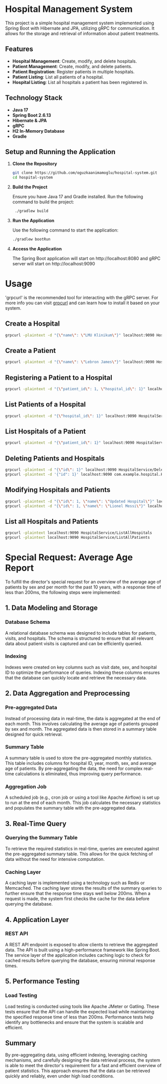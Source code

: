 # Hospital Management System

This project is a simple hospital management system implemented using Spring Boot with Hibernate and JPA, utilizing gRPC for communication. It allows for the storage and retrieval of information about patient treatments.

## Features

- **Hospital Management**: Create, modify, and delete hospitals.
- **Patient Management**: Create, modify, and delete patients.
- **Patient Registration**: Register patients in multiple hospitals.
- **Patient Listing**: List all patients of a hospital.
- **Hospital Listing**: List all hospitals a patient has been registered in.

## Technology Stack

- **Java 17**
- **Spring Boot 2.6.13**
- **Hibernate & JPA**
- **gRPC**
- **H2 In-Memory Database**
- **Gradle**

## Setup and Running the Application

1. **Clone the Repository**
   ```sh
   git clone https://github.com/oguzkaanimamoglu/hospital-system.git
   cd hospital-system
   ```

2. **Build the Project**

    Ensure you have Java 17 and Gradle installed. Run the following command to build the project:
   ```sh
    ./gradlew build
   ```
3. **Run the Application**
    
    Use the following command to start the application:
    ```sh
    ./gradlew bootRun
    ```
4. **Access the Application**

    The Spring Boot application will start on http://localhost:8080 and gRPC server will start on http://localhost:9090

# Usage

'grpcurl' is the recommended tool for interacting with the gRPC server. For more info you can visit [grpcurl](https://github.com/fullstorydev/grpcurl) and can learn how to install it based on your system.

## Create a Hospital

```sh
grpcurl -plaintext -d "{\"name\": \"LMU Klinikum\"}" localhost:9090 HospitalService/CreateHospital 
```

## Create a Patient

```sh
grpcurl -plaintext -d "{\"name\": \"Lebron James\"}" localhost:9090 HospitalService/CreatePatient 
```


## Registering a Patient to a Hospital

```sh
grpcurl -plaintext -d "{\"patient_id\": 1, \"hospital_id\": 1}" localhost:9090 HospitalService/RegisterPatient
```

## List Patients of a Hospital
```sh
grpcurl -plaintext -d "{\"hospital_id\": 1}" localhost:9090 HospitalService/ListPatientsOfHospital
```

## List Hospitals of a Patient
```sh
grpcurl -plaintext -d "{\"patient_id\": 1}" localhost:9090 HospitalService/ListHospitalsOfPatient 
```

## Deleting Patients and Hospitals
```sh
grpcurl -plaintext -d "{\"id\": 1}" localhost:9090 HospitalService/DeletePatient
grpcurl -plaintext -d '{"id": 1}' localhost:9090 com.example.hospital.HospitalService/DeleteHospital 
```


## Modifying Hospitals and Patients

```sh
grpcurl -plaintext -d "{\"id\": 1, \"name\": \"Updated Hospital\"}" localhost:9090 HospitalService/ModifyHospital
grpcurl -plaintext -d "{\"id\": 1, \"name\": \"Lionel Messi\"}" localhost:9090 HospitalService/ModifyPatient 
```


## List all Hospitals and Patients

```sh
grpcurl -plaintext localhost:9090 HospitalService/ListAllHospitals  
grpcurl -plaintext localhost:9090 HospitalService/ListAllPatients
```

# Special Request: Average Age Report

To fulfill the director's special request for an overview of the average age of patients by sex and per month for the past 10 years, with a response time of less than 200ms, the following steps were implemented:

## 1. Data Modeling and Storage

### Database Schema

A relational database schema was designed to include tables for patients, visits, and hospitals. The schema is structured to ensure that all relevant data about patient visits is captured and can be efficiently queried.

### Indexing

Indexes were created on key columns such as visit date, sex, and hospital ID to optimize the performance of queries. Indexing these columns ensures that the database can quickly locate and retrieve the necessary data.

## 2. Data Aggregation and Preprocessing

### Pre-aggregated Data

Instead of processing data in real-time, the data is aggregated at the end of each month. This involves calculating the average age of patients grouped by sex and month. The aggregated data is then stored in a summary table designed for quick retrieval.

### Summary Table

A summary table is used to store the pre-aggregated monthly statistics. This table includes columns for hospital ID, year, month, sex, and average age of patients. By pre-aggregating the data, the need for complex real-time calculations is eliminated, thus improving query performance.

### Aggregation Job

A scheduled job (e.g., cron job or using a tool like Apache Airflow) is set up to run at the end of each month. This job calculates the necessary statistics and populates the summary table with the pre-aggregated data.

## 3. Real-Time Query

### Querying the Summary Table

To retrieve the required statistics in real-time, queries are executed against the pre-aggregated summary table. This allows for the quick fetching of data without the need for intensive computation.

### Caching Layer

A caching layer is implemented using a technology such as Redis or Memcached. The caching layer stores the results of the summary queries to further ensure that the response time stays well below 200ms. When a request is made, the system first checks the cache for the data before querying the database.

## 4. Application Layer

### REST API

A REST API endpoint is exposed to allow clients to retrieve the aggregated data. The API is built using a high-performance framework like Spring Boot. The service layer of the application includes caching logic to check for cached results before querying the database, ensuring minimal response times.

## 5. Performance Testing

### Load Testing

Load testing is conducted using tools like Apache JMeter or Gatling. These tests ensure that the API can handle the expected load while maintaining the specified response time of less than 200ms. Performance tests help identify any bottlenecks and ensure that the system is scalable and efficient.

## Summary

By pre-aggregating data, using efficient indexing, leveraging caching mechanisms, and carefully designing the data retrieval process, the system is able to meet the director's requirement for a fast and efficient overview of patient statistics. This approach ensures that the data can be retrieved quickly and reliably, even under high load conditions.








